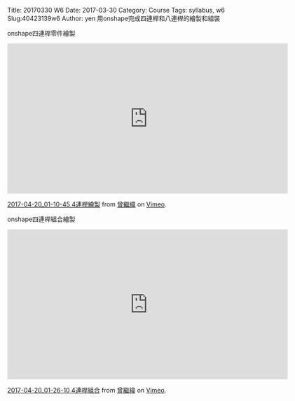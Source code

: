 Title: 20170330 W6
Date: 2017-03-30
Category: Course
Tags: syllabus, w6
Slug:40423139w6
Author: yen
用onshape完成四連桿和八連桿的繪製和組裝

<!-- PELICAN_END_SUMMARY -->


onshape四連桿零件繪製


<iframe src="https://player.vimeo.com/video/213890929" width="640" height="343" frameborder="0" webkitallowfullscreen mozallowfullscreen allowfullscreen></iframe> <p><a href="https://vimeo.com/213890929">2017-04-20_01-10-45 4連桿繪製</a> from <a href="https://vimeo.com/user57418042">曾繼緯</a> on <a href="https://vimeo.com">Vimeo</a>.</p>


onshape四連桿組合繪製


<iframe src="https://player.vimeo.com/video/213890942" width="640" height="343" frameborder="0" webkitallowfullscreen mozallowfullscreen allowfullscreen></iframe> <p><a href="https://vimeo.com/213890942">2017-04-20_01-26-10 4連桿組合</a> from <a href="https://vimeo.com/user57418042">曾繼緯</a> on <a href="https://vimeo.com">Vimeo</a>.</p>